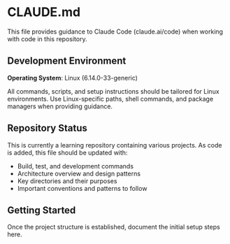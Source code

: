 # CLAUDE.md

This file provides guidance to Claude Code (claude.ai/code) when working with code in this repository.

## Development Environment

**Operating System**: Linux (6.14.0-33-generic)

All commands, scripts, and setup instructions should be tailored for Linux environments. Use Linux-specific paths, shell commands, and package managers when providing guidance.

## Repository Status

This is currently a learning repository containing various projects. As code is added, this file should be updated with:

- Build, test, and development commands
- Architecture overview and design patterns
- Key directories and their purposes
- Important conventions and patterns to follow

## Getting Started

Once the project structure is established, document the initial setup steps here.
